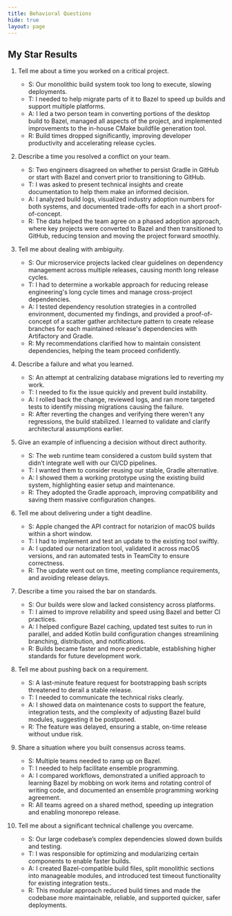 ```yaml
---
title: Behavioral Questions
hide: true
layout: page
---
```


## My Star Results

1. Tell me about a time you worked on a critical project.
    * S: Our monolithic build system took too long to execute, slowing deployments.
    * T: I needed to help migrate parts of it to Bazel to speed up builds and support multiple platforms.
    * A: I led a two person team in converting portions of the desktop build to Bazel, managed all aspects of the project, and implemented improvements to the in-house CMake buildfile generation tool.
    * R: Build times dropped significantly, improving developer productivity and accelerating release cycles.

2. Describe a time you resolved a conflict on your team.
    * S: Two engineers disagreed on whether to persist Gradle in GitHub or start with Bazel and convert prior to transitioning to GitHub.
    * T: I was asked to present technical insights and create documentation to help them make an informed decision.
    * A: I analyzed build logs, visualized industry adoption numbers for both systems, and documented trade-offs for each in a short proof-of-concept.
    * R: The data helped the team agree on a phased adoption approach, where key projects were converted to Bazel and then transitioned to GitHub, reducing tension and moving the project forward smoothly.

3. Tell me about dealing with ambiguity.
    * S: Our microservice projects lacked clear guidelines on dependency management across multiple releases, causing month long release cycles.
    * T: I had to determine a workable approach for reducing release engineering's long cycle times and manage cross-project dependencies.
    * A: I tested dependency resolution strategies in a controlled environment, documented my findings, and provided a proof-of-concept of a scatter gather architecture pattern to create release branches for each maintained release's dependencies  with Artifactory and Gradle.
    * R: My recommendations clarified how to maintain consistent dependencies, helping the team proceed confidently.

4. Describe a failure and what you learned.
    * S: An attempt at centralizing database migrations led to reverting my work.
    * T: I needed to fix the issue quickly and prevent build instability.
    * A: I rolled back the change, reviewed logs, and ran more targeted tests to identify missing migrations causing the failure.
    * R: After reverting the changes and verifying there weren't any regressions, the build stabilized. I learned to validate and clarify architectural assumptions earlier.

5. Give an example of influencing a decision without direct authority.
    * S: The web runtime team considered a custom build system that didn’t integrate well with our CI/CD pipelines.
    * T: I wanted them to consider reusing our stable, Gradle alternative.
    * A: I showed them a working prototype using the existing build system, highlighting easier setup and maintenance.
    * R: They adopted the Gradle approach, improving compatibility and saving them massive configuration changes.

6. Tell me about delivering under a tight deadline.
    * S: Apple changed the API contract for notarizion of macOS builds within a short window.
    * T: I had to implement and test an update to the existing tool swiftly.
    * A: I updated our notarization tool, validated it across macOS versions, and ran automated tests in TeamCity to ensure correctness.
    * R: The update went out on time, meeting compliance requirements, and avoiding release delays.

7. Describe a time you raised the bar on standards.
    * S: Our builds were slow and lacked consistency across platforms.
    * T: I aimed to improve reliability and speed using Bazel and better CI practices.
    * A: I helped configure Bazel caching, updated test suites to run in parallel, and added Kotlin build configuration changes streamlining branching, distribution, and notifications.
    * R: Builds became faster and more predictable, establishing higher standards for future development work.

8. Tell me about pushing back on a requirement.
    * S: A last-minute feature request for bootstrapping bash scripts threatened to derail a stable release.
    * T: I needed to communicate the technical risks clearly.
    * A: I showed data on maintenance costs to support the feature, integration tests, and the complexity of adjusting Bazel build modules, suggesting it be postponed.
    * R: The feature was delayed, ensuring a stable, on-time release without undue risk.

9. Share a situation where you built consensus across teams.
    * S: Multiple teams needed to ramp up on Bazel.
    * T: I needed to help facilitate ensemble programming.
    * A: I compared workflows, demonstrated a unified approach to learning Bazel by mobbing on work items and rotating control of writing code, and documented an ensemble programming working agreement.
    * R: All teams agreed on a shared method, speeding up integration and enabling monorepo release.

10. Tell me about a significant technical challenge you overcame.
    * S: Our large codebase’s complex dependencies slowed down builds and testing.
    * T: I was responsible for optimizing and modularizing certain components to enable faster builds.
    * A: I created Bazel-compatible build files, split monolithic sections into manageable modules, and introduced test timeout functionality for existing integration tests..
    * R: This modular approach reduced build times and made the codebase more maintainable, reliable, and supported quicker, safer deployments.
